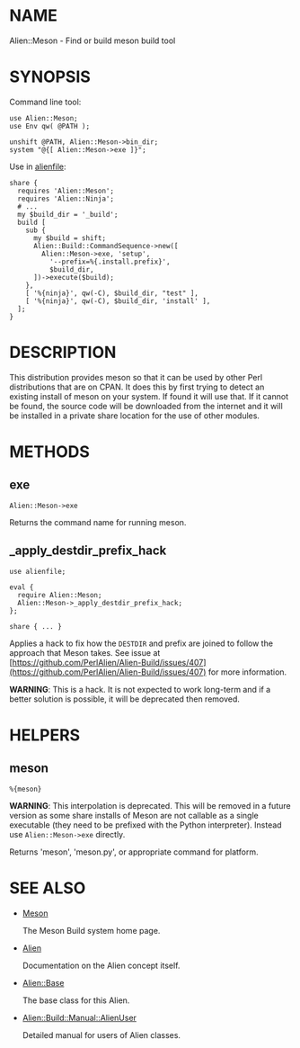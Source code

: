 # NAME

Alien::Meson - Find or build meson build tool

# SYNOPSIS

Command line tool:

    use Alien::Meson;
    use Env qw( @PATH );

    unshift @PATH, Alien::Meson->bin_dir;
    system "@{[ Alien::Meson->exe ]}";

Use in [alienfile](https://metacpan.org/pod/alienfile):

    share {
      requires 'Alien::Meson';
      requires 'Alien::Ninja';
      # ...
      my $build_dir = '_build';
      build [
        sub {
          my $build = shift;
          Alien::Build::CommandSequence->new([
            Alien::Meson->exe, 'setup',
              '--prefix=%{.install.prefix}',
              $build_dir,
          ])->execute($build);
        },
        [ '%{ninja}', qw(-C), $build_dir, "test" ],
        [ '%{ninja}', qw(-C), $build_dir, 'install' ],
      ];
    }

# DESCRIPTION

This distribution provides meson so that it can be used by other
Perl distributions that are on CPAN.  It does this by first trying to
detect an existing install of meson on your system.  If found it
will use that.  If it cannot be found, the source code will be downloaded
from the internet and it will be installed in a private share location
for the use of other modules.

# METHODS

## exe

    Alien::Meson->exe

Returns the command name for running meson.

## \_apply\_destdir\_prefix\_hack

    use alienfile;

    eval {
      require Alien::Meson;
      Alien::Meson->_apply_destdir_prefix_hack;
    };

    share { ... }

Applies a hack to fix how the `DESTDIR` and prefix are joined to follow the
approach that Meson takes. See issue at [https://github.com/PerlAlien/Alien-Build/issues/407](https://github.com/PerlAlien/Alien-Build/issues/407)
for more information.

**WARNING**: This is a hack. It is not expected to work long-term and if a
better solution is possible, it will be deprecated then removed.

# HELPERS

## meson

    %{meson}

**WARNING**: This interpolation is deprecated. This will be removed in a future
version as some share installs of Meson are not callable as a single executable
(they need to be prefixed with the Python interpreter). Instead use
`Alien::Meson->exe` directly.

Returns 'meson', 'meson.py', or appropriate command for
platform.

# SEE ALSO

- [Meson](https://mesonbuild.com/)

    The Meson Build system home page.

- [Alien](https://metacpan.org/pod/Alien)

    Documentation on the Alien concept itself.

- [Alien::Base](https://metacpan.org/pod/Alien%3A%3ABase)

    The base class for this Alien.

- [Alien::Build::Manual::AlienUser](https://metacpan.org/pod/Alien%3A%3ABuild%3A%3AManual%3A%3AAlienUser)

    Detailed manual for users of Alien classes.
